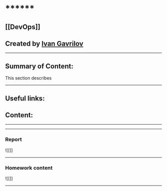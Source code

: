 # ******

## [[DevOps]]


## Created by [Ivan Gavrilov](https://github.com/ivangavrilov-viii)
---
## Summary of Content:
This section describes

---
## Useful links:


## Content:
---

---
### Report
![[]]

---
### Homework content
![[]]

---
